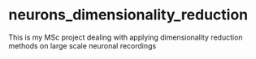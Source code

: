 # neurons_dimensionality_reduction
This is my MSc project dealing with applying dimensionality reduction methods on large scale neuronal recordings

